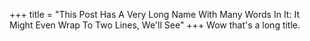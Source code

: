 +++
title = "This Post Has A Very Long Name With Many Words In It: It Might Even Wrap To Two Lines, We'll See"
+++
Wow that's a long title.